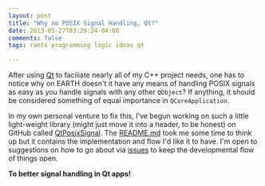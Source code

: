 ```yaml
---
layout: post
title: "Why no POSIX Signal Handling, Qt?"
date: 2013-05-27T03:29:24-04:00
comments: false
tags: rants programming logic ideas qt

---
```


After using [Qt](http://qt-project.org) to faciliate nearly all of my C++
project needs, one has to notice why on EARTH doesn't it have any means of
handling POSIX signals as easy as you handle signals with any other `QObject`?<!-- more -->
If anything, it should be considered something of equal importance in
`QCoreApplication`.

In my own personal venture to fix this, I've begun working on such a little
light-weight library (might just move it into a header, to be honest) on
GitHub called [QtPosixSignal](https://github.com/jalcine/QtPosixSignal). The
[README.md](https://github.com/jalcine/QtPosixSignal/blob/develop/README.md)
took me some time to think up but it contains the implementation and flow I'd
like it to have. I'm open to suggestions on how to go about via
[issues](https://github.com/jalcine/QtPosixSignal/issues/new) to keep the
developmental flow of things open.

**To better signal handling in Qt apps!**
